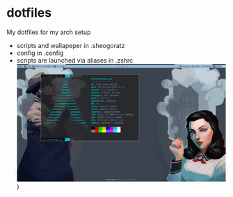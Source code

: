 # dotfiles
My dotfiles for my arch setup
- scripts and wallapeper in .sheogoratz
- config in .config
- scripts are launched via aliases in .zshrc
![Alt text](/Screenshot.jpg?raw=true "Desktop Screenshot"))
